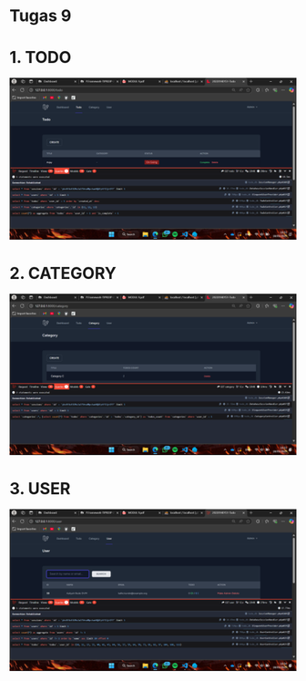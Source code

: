# Tugas 9

# 1. TODO
![alt text](screenshot/tugas9/image1.png)
# 2. CATEGORY
![alt text](screenshot/tugas9/image2.png)
# 3. USER
![alt text](screenshot/tugas9/image3.png)